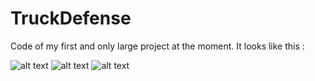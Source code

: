 # TruckDefense
Code of my first and only large project at the moment.
It looks like this :

![alt text](https://drive.google.com/open?id=19vgQTfT-v7q9-q9y8kGd0Lm3H0S1u74t)
![alt text](https://drive.google.com/open?id=165f52NH-lk0YeToDX5o196HElBtrvUjQ)
![alt text](https://drive.google.com/open?id=1736wROFLdbqnC6m7o34G8mXEg-gYWTPx)